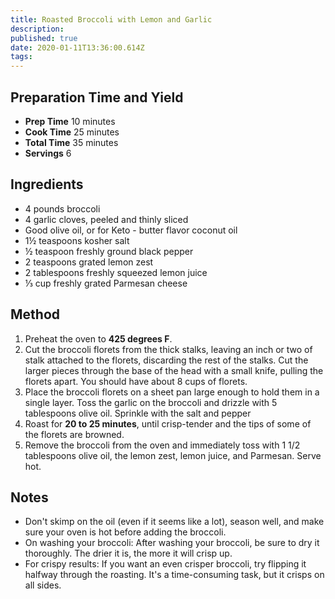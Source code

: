```yaml
---
title: Roasted Broccoli with Lemon and Garlic
description:
published: true
date: 2020-01-11T13:36:00.614Z
tags:
---
```


## Preparation Time and Yield

- **Prep Time** 10 minutes
- **Cook Time** 25 minutes
- **Total Time** 35 minutes
- **Servings** 6
  &nbsp;

## Ingredients

- 4 pounds broccoli
- 4 garlic cloves, peeled and thinly sliced
- Good olive oil, or for Keto - butter flavor coconut oil
- 1½ teaspoons kosher salt
- ½ teaspoon freshly ground black pepper
- 2 teaspoons grated lemon zest
- 2 tablespoons freshly squeezed lemon juice
- ⅓ cup freshly grated Parmesan cheese
  &nbsp;

## Method

1. Preheat the oven to **425 degrees F**.
2. Cut the broccoli florets from the thick stalks, leaving an inch or two of stalk attached to the florets, discarding the rest of the stalks. Cut the larger pieces through the base of the head with a small knife, pulling the florets apart. You should have about 8 cups of florets.
3. Place the broccoli florets on a sheet pan large enough to hold them in a single layer. Toss the garlic on the broccoli and drizzle with 5 tablespoons olive oil. Sprinkle with the salt and pepper
4. Roast for **20 to 25 minutes**, until crisp-tender and the tips of some of the florets are browned.
5. Remove the broccoli from the oven and immediately toss with 1 1/2 tablespoons olive oil, the lemon zest, lemon juice, and Parmesan. Serve hot.
   &nbsp;

## Notes

- Don't skimp on the oil (even if it seems like a lot), season well, and make sure your oven is hot before adding the broccoli.
- On washing your broccoli: After washing your broccoli, be sure to dry it thoroughly. The drier it is, the more it will crisp up.
- For crispy results: If you want an even crisper broccoli, try flipping it halfway through the roasting. It's a time-consuming task, but it crisps on all sides.
